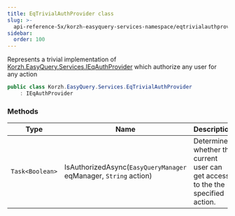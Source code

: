 ```yaml
---
title: EqTrivialAuthProvider class
slug: >-
  api-reference-5x/korzh-easyquery-services-namespace/eqtrivialauthprovider-class
sidebar:
  order: 100
---
```


Represents a trivial implementation of [Korzh.EasyQuery.Services.IEqAuthProvider](///easyquery/docs/api-reference-5x/korzh-easyquery-services-namespace/ieqauthprovider-interface)  which authorize any user for any action
```csharp
public class Korzh.EasyQuery.Services.EqTrivialAuthProvider
    : IEqAuthProvider

```

### Methods

| Type | Name | Description | 
| --- | --- | --- | 
| `Task<Boolean>` | IsAuthorizedAsync(`EasyQueryManager` eqManager, `String` action) | Determines whether the current user can get access to the the specified action. |

